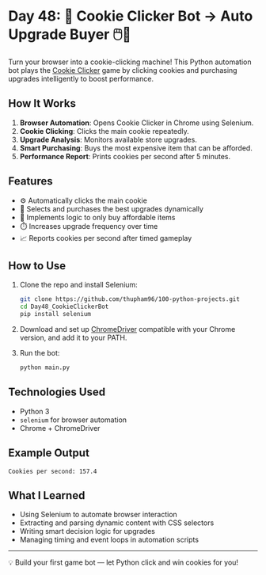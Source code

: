# Day 48: 🍪 Cookie Clicker Bot → Auto Upgrade Buyer 🖱️🤖

Turn your browser into a cookie-clicking machine! This Python automation bot plays the [Cookie Clicker](https://orteil.dashnet.org/experiments/cookie/) game by clicking cookies and purchasing upgrades intelligently to boost performance.

## How It Works

1. **Browser Automation**: Opens Cookie Clicker in Chrome using Selenium.
2. **Cookie Clicking**: Clicks the main cookie repeatedly.
3. **Upgrade Analysis**: Monitors available store upgrades.
4. **Smart Purchasing**: Buys the most expensive item that can be afforded.
5. **Performance Report**: Prints cookies per second after 5 minutes.

## Features

* ⚙️ Automatically clicks the main cookie
* 🏪 Selects and purchases the best upgrades dynamically
* 🧠 Implements logic to only buy affordable items
* ⏱️ Increases upgrade frequency over time
* 📈 Reports cookies per second after timed gameplay

## How to Use

1. Clone the repo and install Selenium:

   ```bash
   git clone https://github.com/thupham96/100-python-projects.git
   cd Day48_CookieClickerBot
   pip install selenium
   ```

2. Download and set up [ChromeDriver](https://sites.google.com/chromium.org/driver/) compatible with your Chrome version, and add it to your PATH.

3. Run the bot:

   ```bash
   python main.py
   ```

## Technologies Used

* Python 3
* `selenium` for browser automation
* Chrome + ChromeDriver

## Example Output

```
Cookies per second: 157.4
```

## What I Learned

* Using Selenium to automate browser interaction
* Extracting and parsing dynamic content with CSS selectors
* Writing smart decision logic for upgrades
* Managing timing and event loops in automation scripts

---

💡 Build your first game bot — let Python click and win cookies for you!
